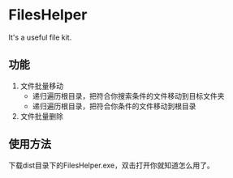 # FilesHelper
It's a useful file kit.

## 功能
1. 文件批量移动
   - 递归遍历根目录，把符合你搜索条件的文件移动到目标文件夹
   - 递归遍历根目录，把符合你条件的文件移动到根目录
2. 文件批量删除

## 使用方法
下载dist目录下的FilesHelper.exe，双击打开你就知道怎么用了。